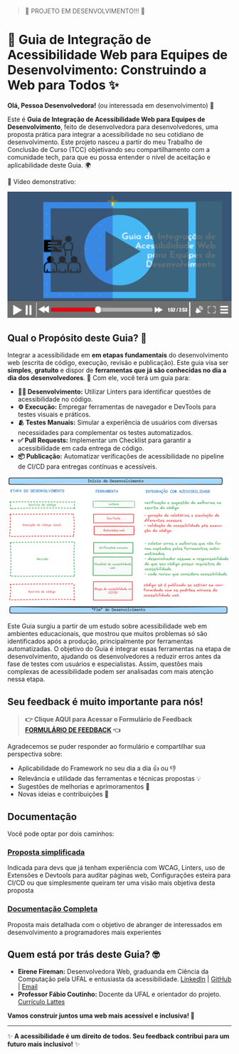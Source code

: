 > 🚨 PROJETO EM DESENVOLVIMENTO!!! 🚨
 # 🚀 Guia de Integração de Acessibilidade Web para Equipes de Desenvolvimento: Construindo a Web para Todos ✨

**Olá, Pessoa Desenvolvedora!** (ou interessada em desenvolvimento) 👋 

Este é **Guia de Integração de Acessibilidade Web para Equipes de Desenvolvimento**, feito de desenvolvedora para desenvolvedores, uma proposta prática para integrar a acessibilidade no seu cotidiano de desenvolvimento. Este projeto nasceu a partir do meu Trabalho de Conclusão de Curso (TCC) objetivando seu compartilhamento com a comunidade tech, para que eu possa entender o nível de aceitação e aplicabilidade deste Guia. 🌍

🎥 Vídeo demonstrativo:

[![Vídeo demonstrativo da proposta](./assets/capa_video.png)](https://youtu.be/HARqAH7_zv4)

## Qual o Propósito deste Guia? 🤔

Integrar a acessibilidade em **em etapas fundamentais** do desenvolvimento web (escrita de código, execução, revisão e publicação). Este guia visa ser **simples**, **gratuito** e dispor de **ferramentas que já são conhecidas no dia a dia dos desenvolvedores**. 🚀  Com ele, você terá um guia para:

*   **👩‍💻 Desenvolvimento:** Utilizar Linters para identificar questões de acessibilidade no código.
*   **⚙️ Execução:** Empregar ferramentas de navegador e DevTools para testes visuais e práticos.
*   **🫂 Testes Manuais:**  Simular a experiência de usuários com diversas necessidades para complementar os testes automatizados.
*   **✅ Pull Requests:** Implementar um Checklist para garantir a acessibilidade em cada entrega de código.
*   **📦 Publicação:** Automatizar verificações de acessibilidade no pipeline de CI/CD para entregas contínuas e acessíveis.

<!-- TODO: refazer a imagem -->
![Fluxograma do guia](./assets/fluxograma.png)

Este Guia surgiu a partir de um estudo sobre acessibilidade web em ambientes educacionais, que mostrou que muitos problemas só são identificados após a produção, principalmente por ferramentas automatizadas. O objetivo do Guia é integrar essas ferramentas na etapa de desenvolvimento, ajudando os desenvolvedores a reduzir erros antes da fase de testes com usuários e especialistas. Assim, questões mais complexas de acessibilidade podem ser analisadas com mais atenção nessa etapa.

## Seu feedback é muito importante para nós!

> **👉 Clique AQUI para Acessar o Formulário de Feedback [FORMULÁRIO DE FEEDBACK](https://forms.gle/U75FJSutNxZ2bwWG7) 👈**

Agradecemos se puder responder ao formulário e compartilhar sua perspectiva sobre:

*   Aplicabilidade do Framework no seu dia a dia 👍 ou 👎
*   Relevância e utilidade das ferramentas e técnicas propostas 💡
*   Sugestões de melhorias e aprimoramentos 🔧
*   Novas ideias e contribuições 🎁

## Documentação

Você pode optar por dois caminhos:

<!-- TODO: colocar link para a proposta simplificada -->
### [Proposta simplificada]() 
Indicada para devs que já tenham experiência com WCAG, Linters, uso de Extensões e Devtools para auditar páginas web, Configurações esteira para CI/CD ou que simplesmente queiram ter uma visão mais objetiva desta proposta

<!-- TODO: colocar link para a proposta completa --> 
### [Documentação Completa](./docs/1.Inicie_aqui.md)
Proposta mais detalhada com o objetivo de abranger de interessados em desenvolvimento a programadores mais experientes

<!-- TODO: colocar índice --> 

## Quem está por trás deste Guia? 🤓

*   **Eirene Fireman:** Desenvolvedora Web, graduanda em Ciência da Computação pela UFAL e entusiasta da acessibilidade. [LinkedIn](https://www.google.com/url?sa=E&source=gmail&q=LINK-DO-LINKEDIN-DA-EIRENE) | [GitHub](https://www.google.com/url?sa=E&source=gmail&q=LINK-DO-GITHUB-DA-EIRENE) | [Email](https://www.google.com/url?sa=E&source=gmail&q=EMAIL-DA-EIRENE)
*   **Professor Fábio Coutinho:** Docente da UFAL e orientador do projeto. [Currículo Lattes](https://www.google.com/url?sa=E&source=gmail&q=LINK-DO-LATTES-DO-FABIO)

**Vamos construir juntos uma web mais acessível e inclusiva! 💪**

---

✨ **A acessibilidade é um direito de todos. Seu feedback contribui para um futuro mais inclusivo!** ✨
